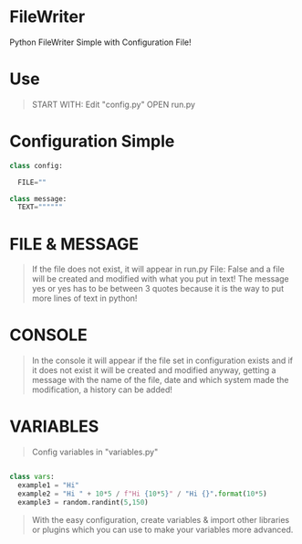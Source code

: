 # FileWriter
Python FileWriter Simple with Configuration File!

# Use

> START WITH: Edit "config.py"
> OPEN run.py

# Configuration Simple

```py
class config:

  FILE=""

class message:
  TEXT=""""""
```

# FILE & MESSAGE

> If the file does not exist, it will appear in run.py File: False and a file will be created and modified with what you put in text!
> The message yes or yes has to be between 3 quotes because it is the way to put more lines of text in python!

# CONSOLE

> In the console it will appear if the file set in configuration exists and if it does not exist it will be created and modified anyway, getting a message with the name of the file, date and which system made the modification, a history can be added!

# VARIABLES

> Config variables in "variables.py"

```py

class vars:
  example1 = "Hi"
  example2 = "Hi " + 10*5 / f"Hi {10*5}" / "Hi {}".format(10*5)
  example3 = random.randint(5,150)
```
> With the easy configuration, create variables & import other libraries or plugins which you can use to make your variables more advanced.


